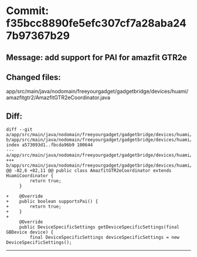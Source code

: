 # Commit: f35bcc8890fe5efc307cf7a28aba247b97367b29
## Message: add support for PAI for amazfit GTR2e
## Changed files:
app/src/main/java/nodomain/freeyourgadget/gadgetbridge/devices/huami/amazfitgtr2/AmazfitGTR2eCoordinator.java

## Diff:
```
diff --git a/app/src/main/java/nodomain/freeyourgadget/gadgetbridge/devices/huami/amazfitgtr2/AmazfitGTR2eCoordinator.java b/app/src/main/java/nodomain/freeyourgadget/gadgetbridge/devices/huami/amazfitgtr2/AmazfitGTR2eCoordinator.java
index a573093d1..fbcda96b9 100644
--- a/app/src/main/java/nodomain/freeyourgadget/gadgetbridge/devices/huami/amazfitgtr2/AmazfitGTR2eCoordinator.java
+++ b/app/src/main/java/nodomain/freeyourgadget/gadgetbridge/devices/huami/amazfitgtr2/AmazfitGTR2eCoordinator.java
@@ -82,6 +82,11 @@ public class AmazfitGTR2eCoordinator extends HuamiCoordinator {
         return true;
     }
 
+    @Override
+    public boolean supportsPai() {
+        return true;
+    }
+
     @Override
     public DeviceSpecificSettings getDeviceSpecificSettings(final GBDevice device) {
         final DeviceSpecificSettings deviceSpecificSettings = new DeviceSpecificSettings();
```
-----------------------------------
